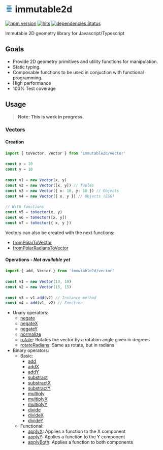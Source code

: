 # <img src="docs/assets/LogoWeb_192.png" alt="Logo" width="24" height="24"> immutable2d

[![npm version](https://badge.fury.io/js/immutable2d.svg)](https://badge.fury.io/js/immutable2d)
[![hits](https://data.jsdelivr.com/v1/package/npm/immutable2d/badge)](https://www.jsdelivr.com/package/npm/immutable2d)
[![dependencies Status](https://david-dm.org/ggzorgg/immutable2d/status.svg)](https://david-dm.org/ggzorgg/immutable2d)

Immutable 2D geometry library for Javascript/Typescript

## Goals

- Provide 2D geometry primitives and utility functions for manipulation.
- Static typing.
- Composable functions to be used in conjuction with functional programming.
- High performance
- 100% Test coverage

## Usage

>**Note: This is work in progress.**

### Vectors

#### Creation

```typescript
import { toVector, Vector } from 'immutable2d/vector'

const x = 10
const y = 10

const v1 = new Vector(x, y)
const v2 = new Vector([x, y]) // Tuples
const v3 = new Vector({ x: 10, y: 10 }) // Objects
const v4 = new Vector({ x, y }) // Objects (ES6)

// With functions
const v5 = toVector(x, y)
const v6 = toVector([x, y])
const v7 = toVector({ x, y })
```

Vectors can also be created with the next functions:

- [fromPolarToVector](./docs/Vector.md#from-polar-in-degrees-and-radians)
- [fromPolarRadiansToVector](./docs/Vector.md#from-polar-in-degrees-and-radians)

#### Operations - *Not available yet*

```typescript
import { add, Vector } from 'immutable2d/vector'

const v1 = new Vector(10, 10)
const v2 = new Vector(15, 15)

const v3 = v1.add(v2) // Instance method
const v4 = add(v1, v2) // Function
```

- Unary operators:
  - [negate](./docs/Vector.md#negate)
  - [negateX](./docs/Vector.md#negateX)
  - [negateY](./docs/Vector.md#negateY)
  - [normalize](./docs/Vector.md#normalize)
  - [rotate](./docs/Vector.md#rotate): Rotates the vector by a rotation angle given in degrees
  - [rotateRadians](./docs/Vector.md#rotateRadians): Same as rotate, but in radians
- Binary operators:
  - Basic:
    - [add](./docs/Vector.md#add)
    - [addX](./docs/Vector.md#addX)
    - [addY](./docs/Vector.md#addY)
    - [substract](./docs/Vector.md#substract)
    - [substractX](./docs/Vector.md#substractX)
    - [substractY](./docs/Vector.md#substractY)
    - [multiply](./docs/Vector.md#multiply)
    - [multiplyX](./docs/Vector.md#multiplyX)
    - [multiplyY](./docs/Vector.md#multiplyY)
    - [divide](./docs/Vector.md#divide)
    - [divideX](./docs/Vector.md#divideX)
    - [divideY](./docs/Vector.md#divideY)
  - Functional:
    - [applyX](./docs/Vector.md#applyX): Applies a function to the X component
    - [applyY](./docs/Vector.md#applyY): Applies a function to the Y component
    - [applyBoth](./docs/Vector.md#applyBoth): Applies a function to both components